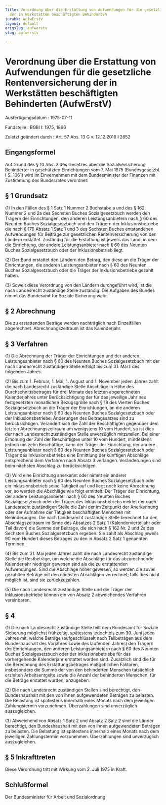 ```yaml
---
Title: Verordnung über die Erstattung von Aufwendungen für die gesetzliche Rentenversicherung
  der in Werkstätten beschäftigten Behinderten
jurabk: AufwErstV
layout: default
origslug: aufwerstv
slug: aufwerstv

---
```


# Verordnung über die Erstattung von Aufwendungen für die gesetzliche Rentenversicherung der in Werkstätten beschäftigten Behinderten (AufwErstV)

Ausfertigungsdatum
:   1975-07-11

Fundstelle
:   BGBl I: 1975, 1896

Zuletzt geändert durch
:   Art. 57 Abs. 13 G v. 12.12.2019 I 2652


## Eingangsformel

Auf Grund des § 10 Abs. 2 des Gesetzes über die Sozialversicherung
Behinderter in geschützten Einrichtungen vom 7. Mai 1975
(Bundesgesetzbl. I S. 1061) wird im Einvernehmen mit dem
Bundesminister der Finanzen mit Zustimmung des Bundesrates verordnet:


## § 1 Grundsatz

(1) In den Fällen des § 1 Satz 1 Nummer 2 Buchstabe a und des § 162
Nummer 2 und 2a des Sechsten Buches Sozialgesetzbuch werden den
Trägern der Einrichtungen, den anderen Leistungsanbietern nach § 60
des Neunten Buches Sozialgesetzbuch und den Trägern der
Inklusionsbetriebe die nach § 179 Absatz 1 Satz 1 und 3 des Sechsten
Buches entstandenen Aufwendungen für Beiträge zur gesetzlichen
Rentenversicherung von den Ländern erstattet. Zuständig für die
Erstattung ist jeweils das Land, in dem die Einrichtung, der andere
Leistungsanbieter nach § 60 des Neunten Buches Sozialgesetzbuch oder
der Inklusionsbetrieb liegt.

(2) Der Bund erstattet den Ländern den Betrag, den diese an die Träger
der Einrichtungen, die anderen Leistungsanbieter nach § 60 des Neunten
Buches Sozialgesetzbuch oder die Träger der Inklusionsbetriebe gezahlt
haben.

(3) Soweit diese Verordnung von den Ländern durchgeführt wird, ist die
nach Landesrecht zuständige Stelle zuständig. Die Aufgaben des Bundes
nimmt das Bundesamt für Soziale Sicherung wahr.


## § 2 Abrechnung

Die zu erstattenden Beträge werden nachträglich nach Einzelfällen
abgerechnet. Abrechnungszeitraum ist das Kalenderjahr.


## § 3 Verfahren

(1) Die Abrechnung der Träger der Einrichtungen und der anderen
Leistungsanbieter nach § 60 des Neunten Buches Sozialgesetzbuch mit
der nach Landesrecht zuständigen Stelle erfolgt bis zum 31. März des
folgenden Jahres.

(2) Bis zum 1. Februar, 1. Mai, 1. August und 1. November jeden Jahres
zahlt die nach Landesrecht zuständige Stelle Abschläge in Höhe des
Durchschnittsbetrages für drei Monate des letzten abgerechneten
Kalenderjahres unter Berücksichtigung der für das jeweilige Jahr neu
festgesetzten monatlichen Bezugsgröße nach § 18 des Vierten Buches
Sozialgesetzbuch an die Träger der Einrichtungen, an die anderen
Leistungsanbieter nach § 60 des Neunten Buches Sozialgesetzbuch oder
der Inklusionsbetriebe; Änderungen des Beitragssatzes sind zu
berücksichtigen. Verändert sich die Zahl der Beschäftigten gegenüber
dem letzten Abrechnungszeitraum um wenigstens 10 vom Hundert, so ist
dies der nach Landesrecht zuständigen Stelle unverzüglich mitzuteilen.
Bei einer Erhöhung der Zahl der Beschäftigten unter 10 vom Hundert,
mindestens jedoch um zehn Beschäftige, kann der Träger der
Einrichtung, der andere Leistungsanbieter nach § 60 des Neunten Buches
Sozialgesetzbuch oder Träger des Inklusionsbetriebs eine Ermittlung
der künftigen Abschläge entsprechend dem Verfahren nach Absatz 3
verlangen. Veränderungen sind beim nächsten Abschlag zu
berücksichtigen.

(3) Wird eine Einrichtung anerkannt oder nimmt ein anderer
Leistungsanbieter nach § 60 des Neunten Buches Sozialgesetzbuch oder
ein Inklusionsbetrieb seine Tätigkeit auf und liegt noch keine
Abrechnung vor, so werden die Abschläge wie folgt ermittelt: Der
Träger der Einrichtung, der andere Leistungsanbieter nach § 60 des
Neunten Buches Sozialgesetzbuch oder der Träger des Inklusionsbetriebs
meldet der nach Landesrecht zuständigen Stelle die Zahl der im
Zeitpunkt der Anerkennung oder der Aufnahme der Tätigkeit
beschäftigten Menschen mit Behinderungen. Die nach Landesrecht
zuständige Stelle berechnet für den Abschlagszeitraum im Sinne des
Absatzes 2 Satz 1 (Kalendervierteljahr oder Teil davon) die Summe der
Beiträge, die sich nach § 162 Nr. 2 und 2a des Sechsten Buches
Sozialgesetzbuch ergeben. Sie zahlt als Abschlag jeweils 90 vom
Hundert dieses Betrages zu den in Absatz 2 Satz 1 genannten Terminen.

(4) Bis zum 31. Mai jeden Jahres zahlt die nach Landesrecht zuständige
Stelle die Restbeträge, um welche die Abschläge für das abzurechnende
Kalenderjahr niedriger gewesen sind als die zu erstattenden
Aufwendungen. Sind die Abschläge höher gewesen, so werden die zuviel
gezahlten Beträge mit den nächsten Abschlägen verrechnet; falls dies
nicht möglich ist, sind sie zurückzuzahlen.

(5) Die nach Landesrecht zuständige Stelle und die Träger der
Inklusionsbetriebe können ein von Absatz 2 abweichendes Verfahren
vereinbaren.


## § 4

(1) Die nach Landesrecht zuständige Stelle teilt dem Bundesamt für
Soziale Sicherung möglichst frühzeitig, spätestens jedoch bis zum 30.
Juni jeden Jahres mit, welche Beträge (aufgeschlüsselt nach
Teilbeträgen aus dem Bundeshaushalt des Vorjahres sowie des laufenden
Jahres) den Trägern der Einrichtungen, den anderen Leistungsanbietern
nach § 60 des Neunten Buches Sozialgesetzbuch oder der
Inklusionsbetriebe für das vorhergehende Kalenderjahr erstattet worden
sind. Zusätzlich sind die für die Berechnung des Erstattungsbetrages
maßgeblichen Faktoren, insbesondere die Summe der von den behinderten
Menschen tatsächlich erzielten Arbeitsentgelte sowie die Anzahl der
behinderten Menschen, für die Beträge erstattet wurden, anzugeben.

(2) Die nach Landesrecht zuständigen Stellen sind berechtigt, den
Bundeshaushalt mit den von ihnen aufgewendeten Beträgen zu belasten.
Die Belastung ist spätestens innerhalb eines Monats nach dem
jeweiligen Zahlungstermin vorzunehmen. Überzahlungen sind unverzüglich
auszugleichen.

(3) Abweichend von Absatz 1 Satz 2 und Absatz 2 Satz 2 sind die Länder
berechtigt, den Bundeshaushalt mit den von ihnen aufgewendeten
Beträgen zu belasten. Die Belastung ist spätestens innerhalb eines
Monats nach dem jeweiligen Zahlungstermin vorzunehmen. Überzahlungen
sind unverzüglich auszugleichen.


## § 5 Inkrafttreten

Diese Verordnung tritt mit Wirkung vom 2. Juli 1975 in Kraft.


## Schlußformel

Der Bundesminister für Arbeit und Sozialordnung

